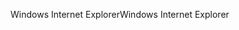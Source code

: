 <span data-ttu-id="e9589-101">Windows Internet Explorer</span><span class="sxs-lookup"><span data-stu-id="e9589-101">Windows Internet Explorer</span></span>